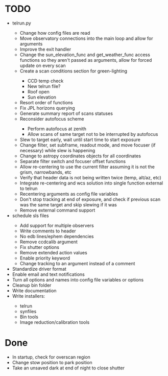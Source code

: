 # TODO
<ul>
<li>telrun.py</li>
    <ul>
    <li>Change how config files are read</li>
    <li>Move observatory connections into the main loop and allow for arguments</li>
    <li>Improve the exit handler</li>
    <li>Change the sun_elevation_func and get_weather_func access functions so they aren't passed as arguments, allow for forced update on every scan</li>
    <li>Create a scan conditions section for green-lighting</li>
        <ul>
        <li>CCD temp check</li>
        <li>New telrun file?</li>
        <li>Roof open</li>
        <li>Sun elevation</li>
        </ul>
    <li>Resort order of functions</li>
    <li>Fix JPL horizons querying</li>
    <li>Generate summary report of scans statuses</li>
    <li>Reconsider autofocus scheme</li>
        <ul>
        <li>Perform autofocus at zenith</li>
        <li>Allow scans of same target not to be interrupted by autofocus</li>
        </ul>
    <li>Slew to target early, wait until start time to start exposure</li>
    <li>Change filter, set subframe, readout mode, and move focuser (if necessary) while slew is happening</li>
    <li>Change to astropy coordinates objects for all coordinates</li>
    <li>Separate filter switch and focuser offset functions</li>
    <li>Allow re-centering to use the current filter assuming it is not the grism, narrowbands, etc</li>
    <li>Verify that header data is not being written twice (temp, alt/az, etc)</li>
    <li>Integrate re-centering and wcs solution into single function external to telrun</li>
    <li>Recentering arguments as config file variables</li>
    <li>Don't stop tracking at end of exposure, and check if previous scan was the same target and skip slewing if it was</li>
    <li>Remove external command support</li>
    </ul>

<li>schedule sls files</li>
    <ul> 
    <li>Add support for multiple observers</li>
    <li>Write comments to header</li>
    <li>No edb lines/ephem dependencies</li>
    <li>Remove ccdcalib argument</li>
    <li>Fix shutter options</li>
    <li>Remove extended action values</li>
    <li>Enable priority keyword</li>
    <li>Change tracking to an argument instead of a comment</li>
    </ul>

<li>Standardize driver format</li>
<li>Enable email and text notifications</li>
<li>Turn all options and names into config file variables or options</li>
<li>Cleanup bin folder</li>
<li>Write documentation</li>
<li>Write installers:</li>
    <ul>
    <li>telrun</li>
    <li>synfiles</li>
    <li>Bin tools</li>
    <li>Image reduction/calibration tools</li>
    </ul>

</ul>

# Done
<ul>
<li>In startup, check for overscan region</li>
<li>Change stow position to park position</li>
<li>Take an unsaved dark at end of night to close shutter</li>
</ul>